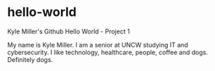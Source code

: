 # hello-world
Kyle Miller's Github Hello World - Project 1

My name is Kyle Miller. I am a senior at UNCW studying IT and cybersecurity. I like technology, healthcare, people, coffee and dogs. Definitely dogs. 
